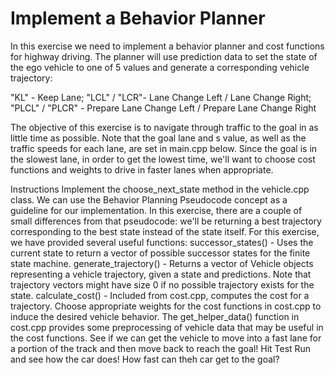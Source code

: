 # Implement a Behavior Planner

In this exercise we need to implement a behavior planner and cost functions for highway driving. The planner will use prediction data to set the state of the ego vehicle to one of 5 values and generate a corresponding vehicle trajectory:

"KL" - Keep Lane;
"LCL" / "LCR"- Lane Change Left / Lane Change Right;
"PLCL" / "PLCR" - Prepare Lane Change Left / Prepare Lane Change Right

The objective of this exercise is to navigate through traffic to the goal in as little time as possible. Note that the goal lane and s value, as well as the traffic speeds for each lane, are set in main.cpp below. Since the goal is in the slowest lane, in order to get the lowest time, we'll want to choose cost functions and weights to drive in faster lanes when appropriate. 

Instructions
Implement the choose_next_state method in the vehicle.cpp class. We can use the Behavior Planning Pseudocode concept as a guideline for our implementation. In this exercise, there are a couple of small differences from that pseudocode: we'll be returning a best trajectory corresponding to the best state instead of the state itself. For this exercise, we have provided several useful functions:
successor_states() - Uses the current state to return a vector of possible successor states for the finite state machine.
generate_trajectory() - Returns a vector of Vehicle objects representing a vehicle trajectory, given a state and predictions. Note that trajectory vectors might have size 0 if no possible trajectory exists for the state.
calculate_cost() - Included from cost.cpp, computes the cost for a trajectory.
Choose appropriate weights for the cost functions in cost.cpp to induce the desired vehicle behavior. The get_helper_data() function in cost.cpp provides some preprocessing of vehicle data that may be useful in the cost functions. See if we can get the vehicle to move into a fast lane for a portion of the track and then move back to reach the goal!
Hit Test Run and see how the car does! How fast can theh car get to the goal?

